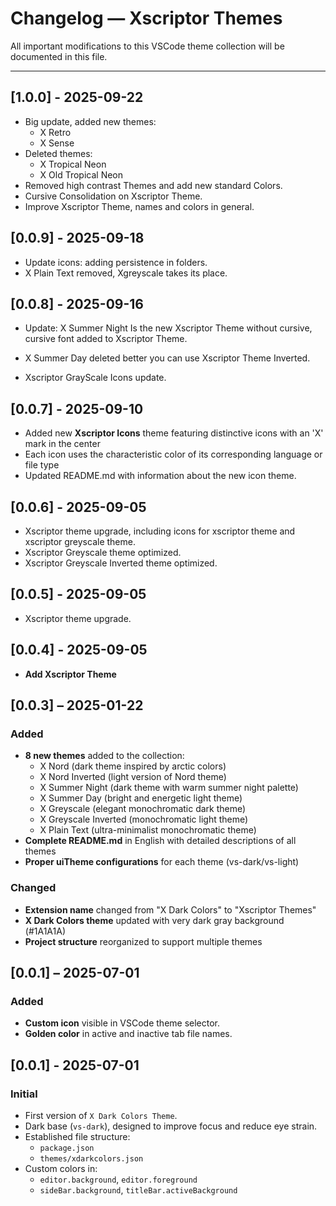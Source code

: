 # Changelog — Xscriptor Themes

All important modifications to this VSCode theme collection will be documented in this file.

---
## [1.0.0] - 2025-09-22
- Big update, added new themes:
  - X Retro
  - X Sense
- Deleted themes:
  - X Tropical Neon
  - X Old Tropical Neon
- Removed high contrast Themes and add new standard Colors.
- Cursive Consolidation on Xscriptor Theme.
- Improve Xscriptor Theme, names and colors in general.

## [0.0.9] - 2025-09-18
- Update icons: adding persistence in folders.
- X Plain Text removed, Xgreyscale takes its place.

## [0.0.8] - 2025-09-16
- Update: X Summer Night Is the new Xscriptor Theme without cursive, cursive font added to Xscriptor Theme.

- X Summer Day deleted better you can use Xscriptor Theme Inverted.

- Xscriptor GrayScale Icons update.

## [0.0.7] - 2025-09-10
- Added new **Xscriptor Icons** theme featuring distinctive icons with an 'X' mark in the center
- Each icon uses the characteristic color of its corresponding language or file type
- Updated README.md with information about the new icon theme.

## [0.0.6] - 2025-09-05
- Xscriptor theme upgrade, including icons for xscriptor theme and xscriptor greyscale theme.
- Xscriptor Greyscale theme optimized.
- Xscriptor Greyscale Inverted theme optimized.

## [0.0.5] - 2025-09-05
- Xscriptor theme upgrade.

## [0.0.4] - 2025-09-05
- **Add Xscriptor Theme**

## [0.0.3] – 2025-01-22
### Added
- **8 new themes** added to the collection:
  - X Nord (dark theme inspired by arctic colors)
  - X Nord Inverted (light version of Nord theme)
  - X Summer Night (dark theme with warm summer night palette)
  - X Summer Day (bright and energetic light theme)
  - X Greyscale (elegant monochromatic dark theme)
  - X Greyscale Inverted (monochromatic light theme)
  - X Plain Text (ultra-minimalist monochromatic theme)
- **Complete README.md** in English with detailed descriptions of all themes
- **Proper uiTheme configurations** for each theme (vs-dark/vs-light)
### Changed
- **Extension name** changed from "X Dark Colors" to "Xscriptor Themes"
- **X Dark Colors theme** updated with very dark gray background (#1A1A1A)
- **Project structure** reorganized to support multiple themes

## [0.0.1] – 2025-07-01
### Added
- **Custom icon** visible in VSCode theme selector.
- **Golden color** in active and inactive tab file names.

## [0.0.1] - 2025-07-01
### Initial
- First version of `X Dark Colors Theme`.
- Dark base (`vs-dark`), designed to improve focus and reduce eye strain.
- Established file structure:
  - `package.json`
  - `themes/xdarkcolors.json`
- Custom colors in:
  - `editor.background`, `editor.foreground`
  - `sideBar.background`, `titleBar.activeBackground`
